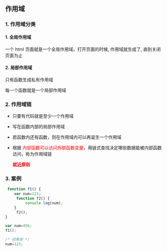 ## 作用域

### 1. 作用域分类

#### 1. 全局作用域

一个 html 页面就是一个全局作用域，打开页面的时候, 作用域就生成了, 直到关闭页面为止

#### 2. 局部作用域

只有函数生成私有作用域

 每一个函数就是一个局部作用域

### 2. 作用域链

+ 只要有代码就是至少一个作用域

+ 写在函数内部的局部作用域

+ 若函数内还有函数，则在作用域内可以再诞生一个作用域

+ 根据 <font color='red'>内部函数可以访问外部函数变量</font>，用链式查找决定哪些数据能被内部函数访问，称为作用域链

  <font color='red'>	**就近原则**</font>

### 3. 案例

```javascript
 function f1() {
	var num=123;
     function f2() {
         console.log(num);
	}
     f2();
}

var num=456;
f1();

/* 结果是 */
num=123;
```



 

